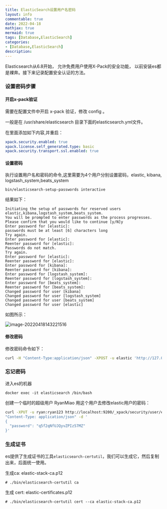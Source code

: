 ```yaml
---
title: ElasticSearch设置用户名密码
layout: info
commentable: true
date: 2022-04-18
mathjax: true
mermaid: true
tags: [Database,ElasticSearch]
categories: 
- [Database,ElasticSearch]
description: 
---
```


Elasticsearch从6.8开始， 允许免费用户使用X-Pack的安全功能， 以前安装es都是裸奔。接下来记录配置安全认证的方法。

<!--more-->

### 设置密码步骤

#### 开启x-pack验证

需要在配置文件中开启 x-pack 验证，修改 config 。

一般是在 /usr/share/elasticsearch 目录下面的elasticsearch.yml文件。

在里面添加如下内容,并重启：

```yaml
xpack.security.enabled: true
xpack.license.self_generated.type: basic
xpack.security.transport.ssl.enabled: true
```

#### 设置密码

执行设置用户名和密码的命令,这里需要为4个用户分别设置密码，elastic, kibana, logstash_system,beats_system

```
bin/elasticsearch-setup-passwords interactive
```

结果如下：

```
Initiating the setup of passwords for reserved users elastic,kibana,logstash_system,beats_system.
You will be prompted to enter passwords as the process progresses.
Please confirm that you would like to continue [y/N]y
Enter password for [elastic]: 
passwords must be at least [6] characters long
Try again.
Enter password for [elastic]: 
Reenter password for [elastic]: 
Passwords do not match.
Try again.
Enter password for [elastic]: 
Reenter password for [elastic]: 
Enter password for [kibana]: 
Reenter password for [kibana]: 
Enter password for [logstash_system]: 
Reenter password for [logstash_system]: 
Enter password for [beats_system]: 
Reenter password for [beats_system]: 
Changed password for user [kibana]
Changed password for user [logstash_system]
Changed password for user [beats_system]
Changed password for user [elastic]
```

如图所示：

![image-20220418143221516](/images/2022/04/image-20220418143221516.png)

#### 修改密码

修改密码命令如下：

```bash
curl -H "Content-Type:application/json" -XPOST -u elastic 'http://127.0.0.1:9200/_xpack/security/user/elastic/_password' -d '{ "password" : "123456" }'
```

### 忘记密码 

进入es的机器

```
docker exec -it elasticsearch /bin/bash
```

创建一个临时的超级用户 RyanMiao 用这个用户去修改elastic用户的密码：

```bash
curl -XPUT -u ryan:ryan123 http://localhost:9200/_xpack/security/user/elastic/_password -H 
"Content-Type: application/json" -d '
{
  "password": "q5f2qNfUJQyvZPIz57MZ"
}'
```

### 生成证书

es提供了生成证书的工具`elasticsearch-certutil`，我们可以生成它，然后复制出来，后面统一使用。

生成ca: elastic-stack-ca.p12

```
# ./bin/elasticsearch-certutil ca
```

生成 cert: elastic-certificates.p12

```
# ./bin/elasticsearch-certutil cert --ca elastic-stack-ca.p12
```



